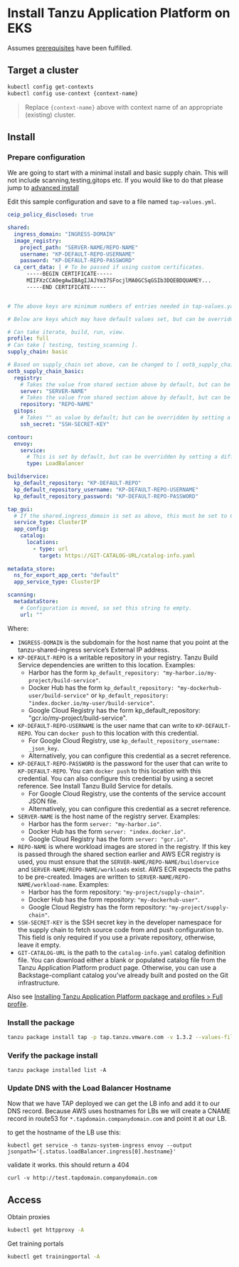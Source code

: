 # Install Tanzu Application Platform on  EKS
Assumes [prerequisites](PREREQS.md) have been fulfilled.

## Target a cluster

```bash
kubectl config get-contexts
kubectl config use-context {context-name}
```
> Replace `{context-name}` above with context name of an appropriate (existing) cluster.

## Install

### Prepare configuration

We are going to start with a minimal install and basic supply chain. This will not include scanning,testing,gitops etc. If you would like to do that please jump to [advanced install](ADVANCED_INSTALL.md)

Edit this sample configuration and save to a file named `tap-values.yml`.

```yml
ceip_policy_disclosed: true

shared:
  ingress_domain: "INGRESS-DOMAIN"
  image_registry:
    project_path: "SERVER-NAME/REPO-NAME"
    username: "KP-DEFAULT-REPO-USERNAME"
    password: "KP-DEFAULT-REPO-PASSWORD"
  ca_cert_data: | # To be passed if using custom certificates.
      -----BEGIN CERTIFICATE-----
      MIIFXzCCA0egAwIBAgIJAJYm37SFocjlMA0GCSqGSIb3DQEBDQUAMEY...
      -----END CERTIFICATE-----


# The above keys are minimum numbers of entries needed in tap-values.yaml to get a functioning TAP full profile installation.

# Below are keys which may have default values set, but can be overridden.

# Can take iterate, build, run, view.
profile: full
# Can take [ testing, testing_scanning ].
supply_chain: basic

# Based on supply_chain set above, can be changed to [ ootb_supply_chain_testing, ootb_supply_chain_testing_scanning] .
ootb_supply_chain_basic:
  registry:
    # Takes the value from shared section above by default, but can be overridden by setting a different value.
    server: "SERVER-NAME"
    # Takes the value from shared section above by default, but can be overridden by setting a different value.
    repository: "REPO-NAME"
  gitops:
    # Takes "" as value by default; but can be overridden by setting a different value.
    ssh_secret: "SSH-SECRET-KEY"

contour:
  envoy:
    service:
      # This is set by default, but can be overridden by setting a different value.
      type: LoadBalancer

buildservice:
  kp_default_repository: "KP-DEFAULT-REPO"
  kp_default_repository_username: "KP-DEFAULT-REPO-USERNAME"
  kp_default_repository_password: "KP-DEFAULT-REPO-PASSWORD"

tap_gui:
  # If the shared.ingress_domain is set as above, this must be set to ClusterIP.
  service_type: ClusterIP
  app_config:
    catalog:
      locations:
        - type: url
          target: https://GIT-CATALOG-URL/catalog-info.yaml
          
metadata_store:
  ns_for_export_app_cert: "default"
  app_service_type: ClusterIP

scanning:
  metadataStore:
    # Configuration is moved, so set this string to empty.
    url: ""

```

Where:

* `INGRESS-DOMAIN` is the subdomain for the host name that you point at the tanzu-shared-ingress service’s External IP address.
* `KP-DEFAULT-REPO` is a writable repository in your registry. Tanzu Build Service dependencies are written to this location. Examples:
  * Harbor has the form `kp_default_repository: "my-harbor.io/my-project/build-service"`.
  * Docker Hub has the form `kp_default_repository: "my-dockerhub-user/build-service"` or `kp_default_repository: "index.docker.io/my-user/build-service"`.
  * Google Cloud Registry has the form kp_default_repository: "gcr.io/my-project/build-service".
* `KP-DEFAULT-REPO-USERNAME` is the user name that can write to `KP-DEFAULT-REPO`. You can `docker push` to this location with this credential.
  * For Google Cloud Registry, use `kp_default_repository_username: _json_key`.
  * Alternatively, you can configure this credential as a secret reference.
* `KP-DEFAULT-REPO-PASSWORD` is the password for the user that can write to `KP-DEFAULT-REPO`. You can `docker push` to this location with this credential. You can also configure this credential by using a secret reference. See Install Tanzu Build Service for details.
  * For Google Cloud Registry, use the contents of the service account JSON file.
  * Alternatively, you can configure this credential as a secret reference.
* `SERVER-NAME` is the host name of the registry server. Examples:
  * Harbor has the form `server: "my-harbor.io"`.
  * Docker Hub has the form `server: "index.docker.io"`.
  * Google Cloud Registry has the form `server: "gcr.io"`.
* `REPO-NAME` is where workload images are stored in the registry. If this key is passed through the shared section earlier and AWS ECR registry is used, you must ensure that the `SERVER-NAME/REPO-NAME/buildservice` and `SERVER-NAME/REPO-NAME/workloads` exist. AWS ECR expects the paths to be pre-created. Images are written to `SERVER-NAME/REPO-NAME/workload-name`. Examples:
  * Harbor has the form repository: `"my-project/supply-chain"`.
  * Docker Hub has the form repository: `"my-dockerhub-user"`.
  * Google Cloud Registry has the form repository: `"my-project/supply-chain"`.
* `SSH-SECRET-KEY` is the SSH secret key in the developer namespace for the supply chain to fetch source code from and push configuration to. This field is only required if you use a private repository, otherwise, leave it empty.
* `GIT-CATALOG-URL` is the path to the `catalog-info.yaml` catalog definition file. You can download either a blank or populated catalog file from the Tanzu Application Platform product page. Otherwise, you can use a Backstage-compliant catalog you’ve already built and posted on the Git infrastructure.

Also see [Installing Tanzu Application Platform package and profiles > Full profile](https://docs.vmware.com/en/VMware-Tanzu-Application-Platform/1.3/tap/GUID-install.html#full-profile-2).

### Install the package

```bash
tanzu package install tap -p tap.tanzu.vmware.com -v 1.3.2 --values-file tap-values.yaml -n tap-install
```

### Verify the package install

```
tanzu package installed list -A
```

### Update DNS with the Load Balancer Hostname 

Now that we have TAP deployed we can get the LB info and add it to our DNS record. Because AWS uses hostnames for LBs we will create a CNAME record in route53 for `*.tapdomain.companydomain.com` and point it at our LB.

to get the hostname of the LB use this:

```
kubectl get service -n tanzu-system-ingress envoy --output jsonpath='{.status.loadBalancer.ingress[0].hostname}'
```

validate it works. this should return a 404

```
curl -v http://test.tapdomain.companydomain.com
```

## Access

Obtain proxies

```bash
kubectl get httpproxy -A
```

Get training portals

```bash
kubectl get trainingportal -A
```
